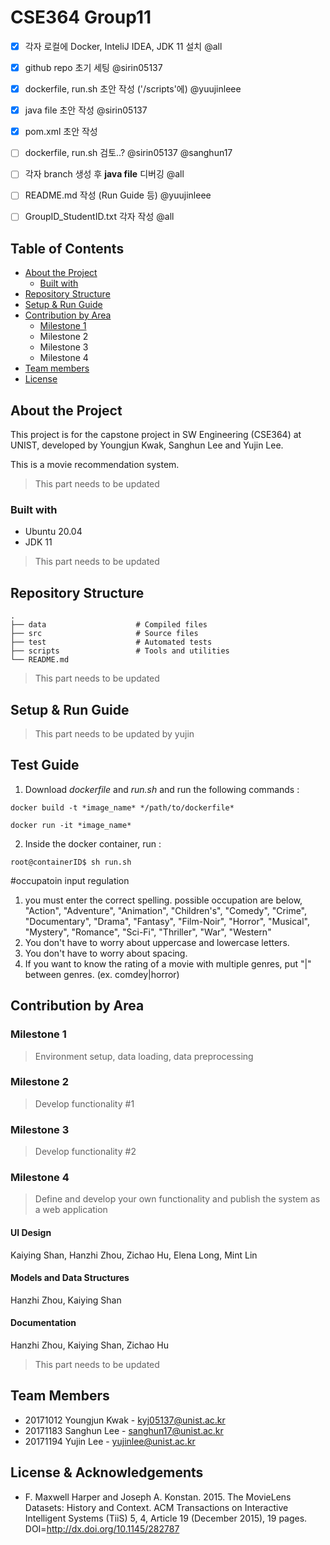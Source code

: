 # CSE364 Group11

- [x] 각자 로컬에 Docker, InteliJ IDEA, JDK 11 설치 @all
- [x] github repo 초기 세팅 @sirin05137
- [x] dockerfile, run.sh 초안 작성 ('/scripts'에) @yuujinleee
- [x] java file 초안 작성 @sirin05137
- [x] pom.xml 초안 작성
- [ ] dockerfile, run.sh 검토..? @sirin05137  @sanghun17
- [ ] 각자 branch 생성 후 **java file** 디버깅 @all
- [ ] README.md 작성 (Run Guide 등) @yuujinleee
- [ ] GroupID_StudentID.txt 각자 작성 @all



## Table of Contents
* [About the Project](#about-the-project)
   * [Built with](#built-with)
* [Repository Structure](repository-structure)
* [Setup & Run Guide](#setup-&-run-guide)
* [Contribution by Area](#contribution-by-area)
   * [Milestone 1](#milestone-1)
   * Milestone 2
   * Milestone 3
   * Milestone 4
* [Team members](#team-members)
* [License](#license)


## About the Project
This project is for the capstone project in SW Engineering (CSE364) at UNIST, developed by Youngjun Kwak, Sanghun Lee and Yujin Lee.

This is a movie recommendation system. 
> This part needs to be updated

### Built with
* Ubuntu 20.04
* JDK 11
> This part needs to be updated


## Repository Structure
```
.
├── data                    # Compiled files
├── src                     # Source files
├── test                    # Automated tests
├── scripts                 # Tools and utilities
└── README.md
```
> This part needs to be updated


## Setup & Run Guide
> This part needs to be updated by yujin

## Test Guide
1. Download _dockerfile_ and _run.sh_ and run the following commands : 
```
docker build -t *image_name* */path/to/dockerfile*
```
```
docker run -it *image_name*
```
2. Inside the docker container, run : 
```
root@containerID$ sh run.sh
```

#occupatoin input regulation
1. you must enter the correct spelling. possible occupation are below,
"Action", "Adventure", "Animation", "Children's", "Comedy", "Crime", "Documentary", "Drama", "Fantasy", "Film-Noir", "Horror", "Musical", "Mystery", "Romance", "Sci-Fi", "Thriller", "War", "Western"
2. You don't have to worry about uppercase and lowercase letters.
3. You don't have to worry about spacing.
4. If you want to know the rating of a movie with multiple genres, put "|" between genres. (ex. comdey|horror)

## Contribution by Area
### Milestone 1
> Environment setup, data loading, data preprocessing
### Milestone 2
> Develop functionality #1
### Milestone 3
> Develop functionality #2
### Milestone 4
> Define and develop your own functionality and publish the system as a web application

#### UI Design
Kaiying Shan, Hanzhi Zhou, Zichao Hu, Elena Long, Mint Lin

#### Models and Data Structures
Hanzhi Zhou, Kaiying Shan

#### Documentation
Hanzhi Zhou, Kaiying Shan, Zichao Hu
> This part needs to be updated


## Team Members
* 20171012 Youngjun Kwak - [kyj05137@unist.ac.kr](kyj05137@unist.ac.kr)
* 20171183 Sanghun Lee - [sanghun17@unist.ac.kr](sanghun17@unist.ac.kr)
* 20171194 Yujin Lee - [yujinlee@unist.ac.kr](yujinlee@unist.ac.kr)


## License & Acknowledgements
* F. Maxwell Harper and Joseph A. Konstan. 2015. The MovieLens Datasets: History and Context. ACM Transactions on Interactive Intelligent Systems (TiiS) 5, 4, Article 19 (December 2015), 19 pages. DOI=http://dx.doi.org/10.1145/282787
